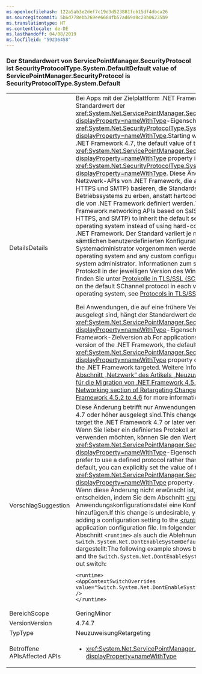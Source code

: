 ```yaml
---
ms.openlocfilehash: 122a5ab3e2def7c19d3d523881fcb15df4dbca26
ms.sourcegitcommit: 5b6d778ebb269ee6684fb57ad69a8c28b06235b9
ms.translationtype: HT
ms.contentlocale: de-DE
ms.lasthandoff: 04/08/2019
ms.locfileid: "59236458"
---
```

### <a name="default-value-of-servicepointmanagersecurityprotocol-is-securityprotocoltypesystemdefault"></a><span data-ttu-id="67a0f-101">Der Standardwert von ServicePointManager.SecurityProtocol ist SecurityProtocolType.System.Default</span><span class="sxs-lookup"><span data-stu-id="67a0f-101">Default value of ServicePointManager.SecurityProtocol is SecurityProtocolType.System.Default</span></span>

|   |   |
|---|---|
|<span data-ttu-id="67a0f-102">Details</span><span class="sxs-lookup"><span data-stu-id="67a0f-102">Details</span></span>|<span data-ttu-id="67a0f-103">Bei Apps mit der Zielplattform .NET Framework 4.7 und höher ist der Standardwert der <xref:System.Net.ServicePointManager.SecurityProtocol?displayProperty=nameWithType>-Eigenschaft <xref:System.Net.SecurityProtocolType.SystemDefault?displayProperty=nameWithType>.</span><span class="sxs-lookup"><span data-stu-id="67a0f-103">Starting with apps that target the .NET Framework 4.7, the default value of the <xref:System.Net.ServicePointManager.SecurityProtocol?displayProperty=nameWithType> property is <xref:System.Net.SecurityProtocolType.SystemDefault?displayProperty=nameWithType>.</span></span> <span data-ttu-id="67a0f-104">Diese Änderungen ermöglicht den Netzwerk-APIs von .NET Framework, die auf SslStream (z.B. FTP, HTTPS und SMTP) basieren, die Standardsicherheitsprotokolle des Betriebssystems zu erben, anstatt hartcodierte Werte zu verwenden, die von .NET Framework definiert werden.</span><span class="sxs-lookup"><span data-stu-id="67a0f-104">This change allows .NET Framework networking APIs based on SslStream (such as FTP, HTTPS, and SMTP) to inherit the default security protocols from the operating system instead of using hard-coded values defined by the .NET Framework.</span></span> <span data-ttu-id="67a0f-105">Der Standard variiert je nach Betriebssystem und sämtlichen benutzerdefinierten Konfigurationen, die vom Systemadministrator vorgenommen werden.</span><span class="sxs-lookup"><span data-stu-id="67a0f-105">The default varies by operating system and any custom configuration performed by the system administrator.</span></span> <span data-ttu-id="67a0f-106">Informationen zum standardmäßigen SChannel-Protokoll in der jeweiligen Version des Windows-Betriebssystems finden Sie unter [Protokolle in TLS/SSL (SChannel SSP)](https://docs.microsoft.com/windows/desktop/SecAuthN/protocols-in-tls-ssl--schannel-ssp-).</span><span class="sxs-lookup"><span data-stu-id="67a0f-106">For information on the default SChannel protocol in each version of the Windows operating system, see [Protocols in TLS/SSL (Schannel SSP)](https://docs.microsoft.com/windows/desktop/SecAuthN/protocols-in-tls-ssl--schannel-ssp-).</span></span></p><span data-ttu-id="67a0f-107">Bei Anwendungen, die auf eine frühere Version des .NET-Frameworks ausgelegt sind, hängt der Standardwert der <xref:System.Net.ServicePointManager.SecurityProtocol?displayProperty=nameWithType>-Eigenschaft von der .NET Framework-Zielversion ab.</span><span class="sxs-lookup"><span data-stu-id="67a0f-107">For applications that target an earlier version of the .NET Framework, the default value of the <xref:System.Net.ServicePointManager.SecurityProtocol?displayProperty=nameWithType> property depends on the version of the .NET Framework targeted.</span></span> <span data-ttu-id="67a0f-108">Weitere Informationen finden Sie im [Abschnitt „Netzwerk“ des Artikels „Neuzuweisung von Änderungen für die Migration von .NET Framework 4.5.2 zu 4.6“](~/docs/framework/migration-guide/retargeting/4.5.2-4.6.md#networking).</span><span class="sxs-lookup"><span data-stu-id="67a0f-108">See the [Networking section of Retargeting Changes for Migration from .NET Framework 4.5.2 to 4.6](~/docs/framework/migration-guide/retargeting/4.5.2-4.6.md#networking) for more information.</span></span>|
|<span data-ttu-id="67a0f-109">Vorschlag</span><span class="sxs-lookup"><span data-stu-id="67a0f-109">Suggestion</span></span>|<span data-ttu-id="67a0f-110">Diese Änderung betrifft nur Anwendungen, die auf .NET Framework 4.7 oder höher ausgelegt sind.</span><span class="sxs-lookup"><span data-stu-id="67a0f-110">This change affects applications that target the .NET Framework 4.7 or later versions.</span></span> <br><span data-ttu-id="67a0f-111">Wenn Sie lieber ein definiertes Protokoll anstelle des Systemstandards verwenden möchten, können Sie den Wert der <xref:System.Net.ServicePointManager.SecurityProtocol?displayProperty=nameWithType>-Eigenschaft explizit festlegen.</span><span class="sxs-lookup"><span data-stu-id="67a0f-111">If you prefer to use a defined protocol rather than relying on the system default, you can explicitly set the value of the <xref:System.Net.ServicePointManager.SecurityProtocol?displayProperty=nameWithType> property.</span></span><br><span data-ttu-id="67a0f-112">Wenn diese Änderung nicht erwünscht ist, können Sie sich dagegen entscheiden, indem Sie dem Abschnitt [\<runtime>](~/docs/framework/configure-apps/file-schema/runtime/runtime-element.md) Ihrer Anwendungskonfigurationsdatei eine Konfigurationseinstellung hinzufügen.</span><span class="sxs-lookup"><span data-stu-id="67a0f-112">If this change is undesirable, you can opt out of it by adding a configuration setting to the [\<runtime>](~/docs/framework/configure-apps/file-schema/runtime/runtime-element.md) section of your application configuration file.</span></span> <span data-ttu-id="67a0f-113">Im folgenden Beispiel sind sowohl der Abschnitt <code>&lt;runtime&gt;</code> als auch die Ablehnungsoption <code>Switch.System.Net.DontEnableSystemDefaultTlsVersions</code> dargestellt:</span><span class="sxs-lookup"><span data-stu-id="67a0f-113">The following example shows both the <code>&lt;runtime&gt;</code> section and the <code>Switch.System.Net.DontEnableSystemDefaultTlsVersions</code> opt-out switch:</span></span><pre><code class="lang-xml">&lt;runtime&gt;&#13;&#10;&lt;AppContextSwitchOverrides value=&quot;Switch.System.Net.DontEnableSystemDefaultTlsVersions=true&quot; /&gt;&#13;&#10;&lt;/runtime&gt;&#13;&#10;</code></pre>|
|<span data-ttu-id="67a0f-114">Bereich</span><span class="sxs-lookup"><span data-stu-id="67a0f-114">Scope</span></span>|<span data-ttu-id="67a0f-115">Gering</span><span class="sxs-lookup"><span data-stu-id="67a0f-115">Minor</span></span>|
|<span data-ttu-id="67a0f-116">Version</span><span class="sxs-lookup"><span data-stu-id="67a0f-116">Version</span></span>|<span data-ttu-id="67a0f-117">4.7</span><span class="sxs-lookup"><span data-stu-id="67a0f-117">4.7</span></span>|
|<span data-ttu-id="67a0f-118">Typ</span><span class="sxs-lookup"><span data-stu-id="67a0f-118">Type</span></span>|<span data-ttu-id="67a0f-119">Neuzuweisung</span><span class="sxs-lookup"><span data-stu-id="67a0f-119">Retargeting</span></span>|
|<span data-ttu-id="67a0f-120">Betroffene APIs</span><span class="sxs-lookup"><span data-stu-id="67a0f-120">Affected APIs</span></span>|<ul><li><xref:System.Net.ServicePointManager.SecurityProtocol?displayProperty=nameWithType></li></ul>|
